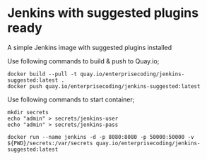 # Jenkins with suggested plugins ready

A simple Jenkins image with suggested plugins installed

Use following commands to build & push to Quay.io;

```
docker build --pull -t quay.io/enterprisecoding/jenkins-suggested:latest .
docker push quay.io/enterprisecoding/jenkins-suggested:latest
```

Use following commands to start container;

```
mkdir secrets
echo "admin" > secrets/jenkins-user
echo "admin" > secrets/jenkins-pass

docker run --name jenkins -d -p 8080:8080 -p 50000:50000 -v ${PWD}/secrets:/var/secrets quay.io/enterprisecoding/jenkins-suggested:latest

```